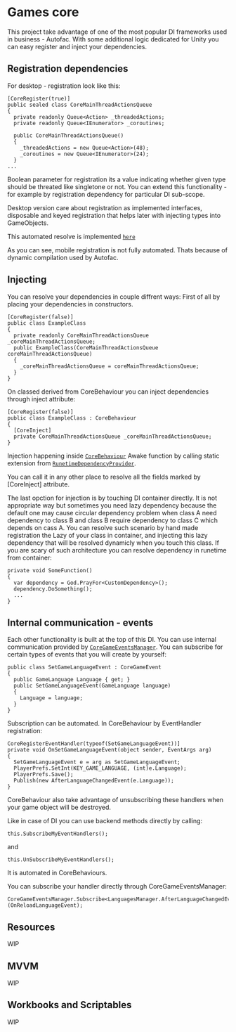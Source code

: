 # Games core

This project take advantage of one of the most popular DI frameworks used in business - Autofac.
With some additional logic dedicated for Unity you can easy register and inject your dependencies.

## Registration dependencies 

For desktop - registration look like this:
```
[CoreRegister(true)]
public sealed class CoreMainThreadActionsQueue
{
  private readonly Queue<Action> _threadedActions;
  private readonly Queue<IEnumerator> _coroutines;

  public CoreMainThreadActionsQueue()
  {
    _threadedActions = new Queue<Action>(48);
    _coroutines = new Queue<IEnumerator>(24);
  }
...
```
Boolean parameter for registration its a value indicating whether given type should be threated like singletone or not.
You can extend this functionality - for example by registration dependency for particular DI sub-scope.

Desktop version care about registration as implemented interfaces, disposable and keyed registration that helps later with injecting types into GameObjects.

This automated resolve is implemented <a href="https://github.com/Hostur/GamesCore/blob/master/Assets/_Scripts/Core/DI/RegisterAssemblyModule.cs" target="_blank">`here`</a>

As you can see, mobile registration is not fully automated. Thats because of dynamic compilation used by Autofac.

## Injecting

You can resolve your dependencies in couple diffrent ways:
First of all by placing your dependencies in constructors.

```
[CoreRegister(false)]
public class ExampleClass
{
  private readonly CoreMainThreadActionsQueue _coreMainThreadActionsQueue;
  public ExampleClass(CoreMainThreadActionsQueue coreMainThreadActionsQueue)
  {
    _coreMainThreadActionsQueue = coreMainThreadActionsQueue;
  }
}
```

On classed derived from CoreBehaviour you can inject dependencies through inject attribute:

```
[CoreRegister(false)]
public class ExampleClass : CoreBehaviour
{
  [CoreInject]
  private CoreMainThreadActionsQueue _coreMainThreadActionsQueue;
}
```

Injection happening inside <a href="https://github.com/Hostur/GamesCore/blob/master/Assets/_Scripts/Core/CoreBehaviour.cs" target="_blank">`CoreBehaviour`</a> Awake function
by calling static extension from <a href="https://github.com/Hostur/GamesCore/blob/master/Assets/_Scripts/Core/DI/RunetimeDependencyProvider.cs" target="_blank">`RunetimeDependencyProvider`</a>.

You can call it in any other place to resolve all the fields marked by [CoreInject] attribute.

The last opction for injection is by touching DI container directly. It is not appropriate way but sometimes you need lazy dependency because the default one may 
cause circular dependency problem when class A need dependency to class B and class B require dependency to class C which depends on cass A.
You can resolve such scenario by hand made registration the Lazy<T> of your class in container, and injecting this lazy dependency that will be resolved dynamicly when
you touch this class. If you are scary of such architecture you can resolve dependency in runetime from container:

```
private void SomeFunction()
{
  var dependency = God.PrayFor<CustomDependency>();
  dependency.DoSomething();
  ...
}
```
 
## Internal communication - events

Each other functionality is built at the top of this DI.
You can use internal communication provided by <a href="https://github.com/Hostur/GamesCore/blob/master/Assets/_Scripts/Core/InternalCommunication/CoreGameEventsManager.cs" target="_blank">`CoreGameEventsManager`</a>.
You can subscribe for certain types of events that you will create by yourself:

```
public class SetGameLanguageEvent : CoreGameEvent
{
  public GameLanguage Language { get; }
  public SetGameLanguageEvent(GameLanguage language)
  {
	Language = language;
  } 
}
```

Subscription can be automated.
In CoreBehaviour by EventHandler registration:
```
CoreRegisterEventHandler(typeof(SetGameLanguageEvent))]
private void OnSetGameLanguageEvent(object sender, EventArgs arg)
{
  SetGameLanguageEvent e = arg as SetGameLanguageEvent;
  PlayerPrefs.SetInt(KEY_GAME_LANGUAGE, (int)e.Language);
  PlayerPrefs.Save();
  Publish(new AfterLanguageChangedEvent(e.Language));
}
```

CoreBehaviour also take advantage of unsubscribing these handlers when your game object will be destroyed.

Like in case of DI you can use backend methods directly by calling:
```
this.SubscribeMyEventHandlers();
```
and 
```
this.UnSubscribeMyEventHandlers();
```
It is automated in CoreBehaviours.

You can subscribe your handler directly through CoreGameEventsManager:
```
CoreGameEventsManager.Subscribe<LanguagesManager.AfterLanguageChangedEvent>(OnReloadLanguageEvent);
```

## Resources

WIP

## MVVM

WIP

## Workbooks and Scriptables

WIP
 

